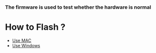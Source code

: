 ### The firmware is used to test whether the hardware is normal


# How to Flash ?

* [Use MAC](https://github.com/Xinyuan-LilyGO/LilyGo-Document/blob/master/MacFlashBin.md)
* [Use Windows](https://github.com/Xinyuan-LilyGO/LilyGo-Document/blob/master/WinFlashBin.md)

